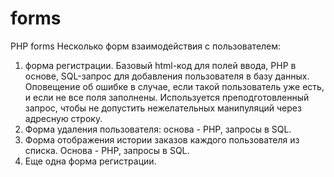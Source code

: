 # forms
PHP forms
Несколько форм взаимодействия с пользователем:
1. форма регистрации. Базовый html-код для полей ввода, PHP в основе, SQL-запрос для добавления пользователя в базу данных. Оповещение об ошибке в случае, если такой пользователь уже есть, и если не все поля заполнены. Используется преподготовленный запрос, чтобы не допустить нежелательных манипуляций через адресную строку.
2. Форма удаления пользователя: основа - PHP, запросы в SQL.
3. Форма отображения истории заказов каждого пользователя из списка. Основа - PHP, запросы в SQL.
4. Еще одна форма регистрации.
